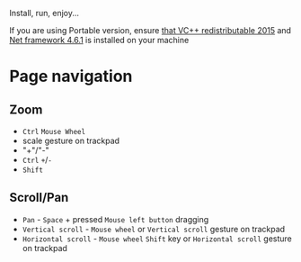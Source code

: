 ﻿---
Description: Lunacy usage instructions.
---
Install, run, enjoy...

If you are using Portable version, ensure [that VC++ redistributable 2015](https://www.microsoft.com/en-us/download/details.aspx?id=48145)
and [Net framework 4.6.1](
https://www.microsoft.com/en-us/download/details.aspx?id=49981) is installed on your machine

# Page navigation

## Zoom

* `Ctrl` `Mouse Wheel`
* scale gesture on trackpad
* "+"/"-"
* `Ctrl` `+`/`-`
* `Shift`

## Scroll/Pan

* `Pan` - `Space` + pressed `Mouse left button` dragging
* `Vertical scroll` - `Mouse wheel` or `Vertical scroll` gesture on trackpad
* `Horizontal scroll` - `Mouse wheel` `Shift` key or `Horizontal scroll` gesture on trackpad